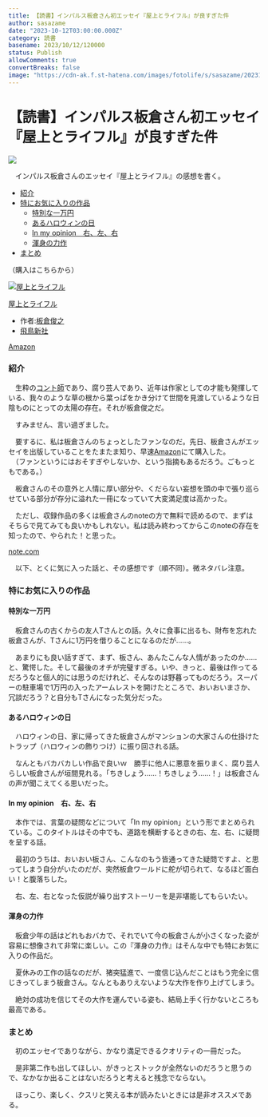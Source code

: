 ```yaml
---
title: 【読書】インパルス板倉さん初エッセイ『屋上とライフル』が良すぎた件
author: sasazame
date: "2023-10-12T03:00:00.000Z"
category: 読書
basename: 2023/10/12/120000
status: Publish
allowComments: true
convertBreaks: false
image: "https://cdn-ak.f.st-hatena.com/images/fotolife/s/sasazame/20231011/20231011203755.png"
---
```

# 【読書】インパルス板倉さん初エッセイ『屋上とライフル』が良すぎた件

![](https://cdn-ak.f.st-hatena.com/images/fotolife/s/sasazame/20231011/20231011203755.png)

　インパルス板倉さんのエッセイ『屋上とライフル』の感想を書く。

<!-- Extended Body -->

-   [紹介](#紹介)
-   [特にお気に入りの作品](#特にお気に入りの作品)
    -   [特別な一万円](#特別な一万円)
    -   [あるハロウィンの日](#あるハロウィンの日)
    -   [In my opinion　右、左、右](#In-my-opinion右左右)
    -   [渾身の力作](#渾身の力作)
-   [まとめ](#まとめ)

（購入はこちらから）

[![屋上とライフル](https://m.media-amazon.com/images/I/51WjhGO2cML._SL500_.jpg "屋上とライフル")](https://www.amazon.co.jp/dp/B0CDL9RX9H?tag=mochig08-22&linkCode=ogi&th=1&psc=1)

[屋上とライフル](https://www.amazon.co.jp/dp/B0CDL9RX9H?tag=mochig08-22&linkCode=ogi&th=1&psc=1)

-   作者:[板倉俊之](https://d.hatena.ne.jp/keyword/%C8%C4%C1%D2%BD%D3%C7%B7)
-   [飛鳥新社](https://d.hatena.ne.jp/keyword/%C8%F4%C4%BB%BF%B7%BC%D2)

[Amazon](https://www.amazon.co.jp/dp/B0CDL9RX9H?tag=mochig08-22&linkCode=ogi&th=1&psc=1)

### 紹介

　生粋の[コント師](https://d.hatena.ne.jp/keyword/%A5%B3%A5%F3%A5%C8%BB%D5)であり、腐り芸人であり、近年は作家としての才能も発揮している、我々のような草の根から葉っぱをかき分けて世間を見渡しているような日陰ものにとっての太陽の存在。それが板倉俊之だ。

　すみません、言い過ぎました。

　要するに、私は板倉さんのちょっとしたファンなのだ。先日、板倉さんがエッセイを出版していることをたまたま知り、早速[Amazon](https://d.hatena.ne.jp/keyword/Amazon)にて購入した。  
　（ファンというにはおそすぎやしないか、という指摘もあるだろう。ごもっともである。）

　板倉さんのその意外と人情に厚い部分や、くだらない妄想を頭の中で張り巡らせている部分が存分に溢れた一冊になっていて大変満足度は高かった。

　ただし、収録作品の多くは板倉さんのnoteの方で無料で読めるので、まずはそちらで見てみても良いかもしれない。私は読み終わってからこのnoteの存在を知ったので、やられた！と思った。

[note.com](https://note.com/itakuratoshiyuki)

　以下、とくに気に入った話と、その感想です（順不同）。微ネタバレ注意。

### 特にお気に入りの作品

#### 特別な一万円

　板倉さんの古くからの友人Tさんとの話。久々に食事に出るも、財布を忘れた板倉さんが、Tさんに1万円を借りることになるのだが……。

　あまりにも良い話すぎて、まず、板さん、あんたこんな人情があったのか……と、驚愕した。そして最後のオチが完璧すぎる。いや、きっと、最後は作ってるだろうなと個人的には思うのだけれど、そんなのは野暮ってものだろう。スーパーの駐車場で1万円の入ったアームレストを開けたところで、おいおいまさか、冗談だろう？と自分もTさんになった気分だった。

#### あるハロウィンの日

　ハロウィンの日、家に帰ってきた板倉さんがマンションの大家さんの仕掛けたトラップ（ハロウィンの飾りつけ）に振り回される話。

　なんともバカバカしい作品で良いｗ　勝手に他人に悪意を振りまく、腐り芸人らしい板倉さんが垣間見れる。「ちきしょう……！ちきしょう……！」は板倉さんの声が聞こえてくる思いだった。

#### In my opinion　右、左、右

　本作では、言葉の疑問などについて「In my opinion」という形でまとめられている。このタイトルはその中でも、道路を横断するときの右、左、右、に疑問を呈する話。

　最初のうちは、おいおい板さん、こんなのもう皆通ってきた疑問ですよ、と思ってしまう自分がいたのだが、突然板倉ワールドに舵が切られて、なるほど面白い！と腹落ちした。

　右、左、右となった仮説が繰り出すストーリーを是非堪能してもらいたい。

#### 渾身の力作

　板倉少年の話はどれもおバカで、それでいて今の板倉さんが小さくなった姿が容易に想像されて非常に楽しい。この『渾身の力作』はそんな中でも特にお気に入りの作品だ。

　夏休みの工作の話なのだが、猪突猛進で、一度信じ込んだことはもう完全に信じきってしまう板倉さん。なんともありえないような大作を作り上げてしまう。

　絶対の成功を信じてその大作を運んでいる姿も、結局上手く行かないところも最高である。

### まとめ

　初のエッセイでありながら、かなり満足できるクオリティの一冊だった。

　是非第二作も出してほしい、がきっとストックが全然ないのだろうと思うので、なかなか出ることはないだろうと考えると残念でならない。

　ほっこり、楽しく、クスリと笑える本が読みたいときには是非オススメである。